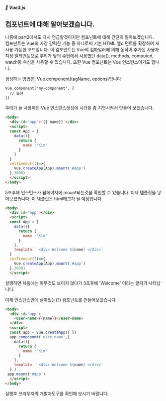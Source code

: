 ##### 🌵 Vue3.js

## 컴포넌트에 대해 알아보겠습니다.  

나중에 part2에서도 다시 언급할것이지만 컴포넌트에 대해 간단히 알아보겠습니다.   
컴포넌트는 Vue의 가장 강력한 기능 중 하나로써 기본 HTML 엘리먼트를 확장하여 재사용 가능한 코드입니다. 이 컴포넌트는 Vue의 컴파일러에 의해 동작이 추가된 사용자 지정 엘리먼트으로 우리가 앞의 수업에서 사용했던 data(),  methods, computed, watch등 속성을 사용할 수 있습니다.
또한 Vue 컴포넌트는 Vue 인스턴스이기도 합니다.  

생성하는 방법은, Vue.component(tagName, options)입니다
```
Vue.component('my-component', {
  // 옵션
})
```  
우리가 늘 사용하던 Vue 인스턴스생성에 시간을 좀 지연시켜서 만들어 보겠습니다. 
```html
<body>
  <div id="app"> {{ name}} </div>
  <script>
  const App = {
    data(){
      return {
        name :'Kim'
      }
    }
  }
  setTimeout(()=>{
    Vue.createApp(App).mount('#app')
  },3000)
  </script>
</body>
```
5초후에 인스턴스가 웹페이지에 mount되는것을 확인할 수 있습니다. 이제 템플릿을 넣어보겠습니다. 이 템플릿은 html태그가 될 예정입니다

```html
<body>
  <div id="app"></div>
  <script>
  const App = {
    data(){
      return {
        name :'Kim'
      }
    },
    template:` <div> Welcome ${name} </div>`
  }
  setTimeout(()=>{
    Vue.createApp(App).mount('#app')
  },3000)
  </script>
```   
실행하면 처음에는 아무것도 보이지 않다가 3초후에 'Welcome' 이라는 글자가 나타납니다.   

이제 인스턴스안에 살아있는(?) 컴포넌트를 만들어보겠습니다.  

``` html
<body>
  <div id="app"> 
    <user-name>{{name}}</user-name>
  </div>
  <script>
  const app = Vue.createApp({ })  
  app.component('user-name',{
    data(){
      return {
        name :'Kim'
      }
    },
    template:` <div> Welcome ${name} </div>`
  } )
 app.mount('#app')
  </script>
</body>

```
실행후 브라우저의 개발자도구를 확인해 보시기 바랍니다. 

